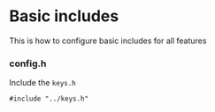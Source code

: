 # Basic includes
This is how to configure basic includes for all features

### config.h
Include the `keys.h`
```
#include "../keys.h"
```